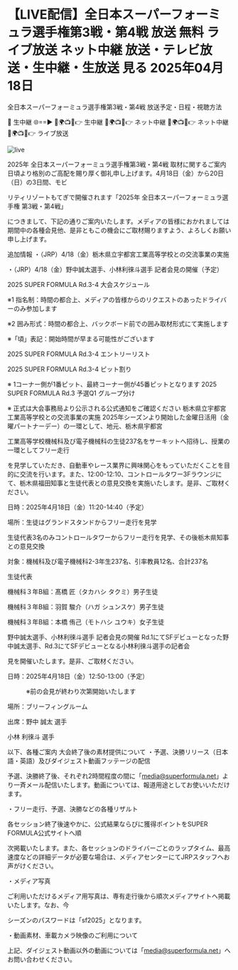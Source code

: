 # 【LIVE配信】全⽇本スーパーフォーミュラ選⼿権第3戦・第4戦 放送 無料 ライブ放送 ネット中継 放送・テレビ放送・生中継・生放送 見る 2025年04月18日

全⽇本スーパーフォーミュラ選⼿権第3戦・第4戦 放送予定・日程・視聴方法


🔴 生中継 🌐==►
🔴🌍📺📱👉 生中継
🔴🌍📺📱👉 ネット中継
🔴🌍📺📱👉 ネット中継
🔴🌍📺📱👉 ライブ放送


![live](https://camo.githubusercontent.com/8a4f000d20f83aca3bf7ec5f350d767afa0574a8a352519fd8cfa583a6f93a33/68747470733a2f2f692e696d6775722e636f6d2f644a486b345a712e676966)

2025年 全⽇本スーパーフォーミュラ選⼿権第3戦・第4戦 取材に関するご案内
⽇頃より格別のご⾼配を賜り厚く御礼申し上げます。4⽉18⽇（⾦）から20⽇（⽇）の3⽇間、モビ

リティリゾートもてぎで開催されます「2025年 全⽇本スーパーフォーミュラ選⼿権 第3戦・第4戦」

につきまして、下記の通りご案内いたします。メディアの皆様におかれましては期間中の各種会⾒他、是⾮ともこの機会にご取材賜りますよう、よろしくお願い申し上げます。

追加情報
・（JRP）4/18（⾦）栃⽊県⽴宇都宮⼯業⾼等学校との交流事業の実施

・（JRP）4/18（⾦）野中誠太選⼿、⼩林利徠⽃選⼿ 記者会⾒の開催（予定）

2025 SUPER FORMULA Rd.3-4 ⼤会スケジュール

※1 指名制：時間の都合上、メディアの皆様からのリクエストのあったドライバーのみ参加します

※2 囲み形式：時間の都合上、バックボード前での囲み取材形式にて実施します

※「頃」表記：開始時間が早まる可能性がございます

2025 SUPER FORMULA Rd.3-4 エントリーリスト

2025 SUPER FORMULA Rd.3-4 ピット割り

※ 1コーナー側が1番ピット、最終コーナー側が45番ピットとなります
2025 SUPER FORMULA Rd.3 予選Q1 グループ分け

※ 正式は⼤会事務局より公⽰される公式通知をご確認ください
栃⽊県⽴宇都宮⼯業⾼等学校との交流事業の実施
2025年シーズンより開始した⾦曜⽇活⽤（⾦曜パートナーデー）の⼀環として、地元、栃⽊県宇都宮

⼯業⾼等学校機械科及び電⼦機械科の⽣徒237名をサーキットへ招待し、授業の⼀環としてフリー⾛⾏

を⾒学していただき、⾃動⾞やレース業界に興味関⼼をもっていただくことを⽬的に交流を⾏います。また、12:00-12:10、コントロールタワー3Fラウンジにて、栃⽊県福⽥知事と⽣徒代表との意⾒交換を実施いたします。是⾮、ご取材ください。

⽇時：2025年4⽉18⽇（⾦）11:20-14:40（予定）

場所：⽣徒はグランドスタンドからフリー⾛⾏を⾒学

⽣徒代表3名のみコントロールタワーからフリー⾛⾏を⾒学、その後栃⽊県知事との意⾒交換

対象：機械科及び電⼦機械科2-3年⽣237名、引率教員12名、合計237名

⽣徒代表

機械科３年B組：髙橋 匠（タカハシ タクミ）男⼦⽣徒

機械科３年B組：⽻賀 駿介（ハガ シュンスケ）男⼦⽣徒

機械科３年B組：本橋 侑⼰（モトハシ ユウキ）⼥⼦⽣徒

野中誠太選⼿、⼩林利徠⽃選⼿ 記者会⾒の開催
Rd.1にてSFデビューとなった野中誠太選⼿、Rd.3にてSFデビューとなる⼩林利徠⽃選⼿の記者会

⾒を開催いたします。是⾮、ご取材ください。

⽇時：2025年4⽉18⽇（⾦）12:50-13:00（予定）

　　　※前の会⾒が終わり次第開始いたします

場所：ブリーフィングルーム

出席：野中 誠太 選⼿

⼩林 利徠⽃ 選⼿

以下、各種ご案内
⼤会終了後の素材提供について
・予選、決勝リリース（⽇本語・英語）及びダイジェスト動画フッテージの配信

予選、決勝終了後、それぞれ2時間程度の間に「media@superformula.net」より⼀⻫メール配信いたします。動画については、報道⽤途としてお使いいただけます。

・フリー⾛⾏、予選、決勝などの各種リザルト

各セッション終了後速やかに、公式結果ならびに獲得ポイントをSUPER FORMULA公式サイトへ順

次掲載いたします。また、各セッションのドライバーごとのラップタイム、最⾼速度などの詳細データが必要な場合は、メディアセンターにてJRPスタッフへお声がけください。

・メディア写真

ご利⽤いただけるメディア⽤写真は、専有⾛⾏後から順次メディアサイトへ掲載いたします。なお、今

シーズンのパスワードは「sf2025」となります。

・動画素材、⾞載カメラ映像のご利⽤について

上記、ダイジェスト動画以外の動画については「media@superformula.net」へお問い合わせください。

